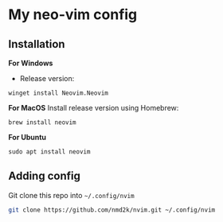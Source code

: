 # My neo-vim config


## Installation

**For Windows**
* Release version:
```
winget install Neovim.Neovim
```

**For MacOS**
Install release version using Homebrew:

```
brew install neovim
```

**For Ubuntu**

```
sudo apt install neovim
```

## Adding config

Git clone this repo into `~/.config/nvim`

```bash
git clone https://github.com/nmd2k/nvim.git ~/.config/nvim
```
